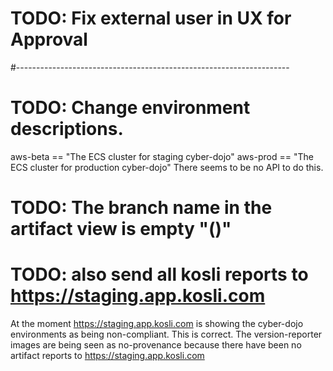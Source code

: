 
# TODO: Fix external user in UX for Approval

#--------------------------------------------------------------------

# TODO: Change environment descriptions.

aws-beta == "The ECS cluster for staging cyber-dojo"
aws-prod == "The ECS cluster for production cyber-dojo"
There seems to be no API to do this.

# TODO: The branch name in the artifact view is empty "()"

# TODO: also send all kosli reports to https://staging.app.kosli.com

At the moment https://staging.app.kosli.com is showing the
cyber-dojo environments as being non-compliant.
This is correct. The version-reporter images are being seen as
no-provenance because there have been no artifact reports to https://staging.app.kosli.com
